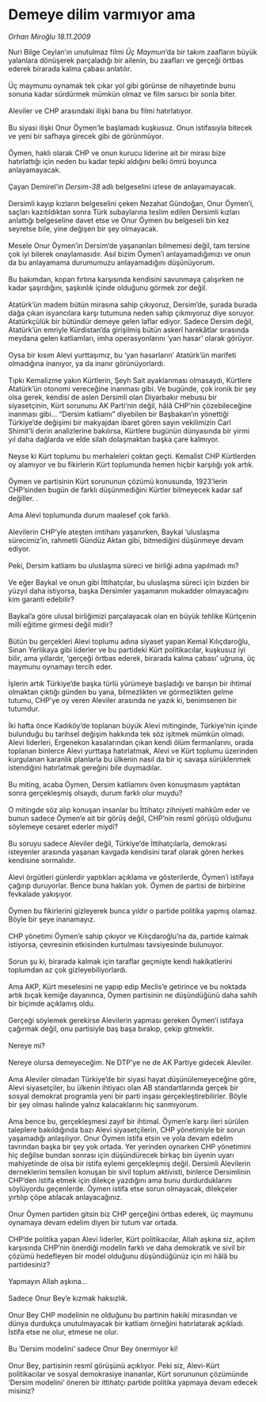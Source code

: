 # Demeye dilim varmıyor ama

*Orhan Miroğlu 18.11.2009*

<div class="taraf_structure_2col_1zq">
<div class="margen_n">



 <p>Nuri Bilge Ceylan’ın unutulmaz filmi <i>Üç Maymun</i>’da bir takım zaafların büyük yalanlara dönüşerek parçaladığı bir ailenin, bu zaafları ve gerçeği örtbas ederek birarada kalma çabası anlatılır. <br/><br/>Üç maymunu oynamak tek çıkar yol gibi görünse de nihayetinde bunu sonuna kadar sürdürmek mümkün olmaz ve film sarsıcı bir sonla biter. <br/><br/>Aleviler ve CHP arasındaki ilişki bana bu filmi hatırlatıyor. <br/><br/>Bu siyasi ilişki Onur Öymen’le başlamadı kuşkusuz. Onun istifasıyla bitecek ve yeni bir safhaya girecek gibi de görünmüyor. <br/><br/>Öymen, haklı olarak CHP ve onun kurucu liderine ait bir mirası bize hatırlattığı için neden bu kadar tepki aldığını belki ömrü boyunca anlayamayacak. <br/><br/>Çayan Demirel’in <i>Dersim-38</i> adlı belgeselini izlese de anlayamayacak. <br/><br/>Dersimli kayıp kızların belgeselini çeken Nezahat Gündoğan, Onur Öymen’i, saçları kazıtıldıktan sonra Türk subaylarına teslim edilen Dersimli kızları anlattığı belgeseline davet etse ve Onur Öymen bu belgeseli bin kez seyretse bile, yine değişen bir şey olmayacak. <br/><br/>Mesele Onur Öymen’in Dersim’de yaşananları bilmemesi değil, tam tersine çok iyi bilerek onaylamasıdır. Asıl bizim Öymen’i anlayamadığımızı ve onun da bu anlayamama durumumuzu anlayamadığını düşünüyorum. <br/><br/>Bu bakımdan, kopan fırtına karşısında kendisini savunmaya çalışırken ne kadar şaşırdığını, şaşkınlık içinde olduğunu görmek zor değil. <br/><br/>Atatürk’ün madem bütün mirasına sahip çıkıyoruz, Dersim’de, şurada burada dağa çıkan isyancılara karşı tutumuna neden sahip çıkmıyoruz diye soruyor. Atatürkçülük bir bütündür demeye gelen laflar ediyor. Sadece Dersim değil, Atatürk’ün emriyle Kürdistan’da girişilmiş bütün askerî harekâtlar sırasında meydana gelen katliamları, imha operasyonlarını ‘yan hasar’ olarak görüyor. <br/><br/>Oysa bir kısım Alevi yurttaşımız, bu ‘yan hasarların’ Atatürk’ün marifeti olmadığına inanıyor, ya da inanır görünüyorlardı. <br/><br/>Tıpkı Kemalizme yakın Kürtlerin, Şeyh Sait ayaklanması olmasaydı, Kürtlere Atatürk’ün otonomi vereceğine inanması gibi. Ve bugünde, çok ironik bir şey olsa gerek, kendisi de aslen Dersimli olan Diyarbakır mebusu bir siyasetçinin, Kürt sorununu AK Parti’nin değil, hâlâ CHP’nin çözebileceğine inanması gibi... “Dersim katliamı” diyebilen bir Başbakan’ın yönettiği Türkiye’de değişimi bir makyajdan ibaret gören sayın vekilimizin Carl Shimit’li derin analizlerine bakılırsa, Kürtlere bugünün dünyasında bir yirmi yıl daha dağlarda ve elde silah dolaşmaktan başka çare kalmıyor. <br/><br/>Neyse ki Kürt toplumu bu merhaleleri çoktan geçti. Kemalist CHP Kürtlerden oy alamıyor ve bu fikirlerin Kürt toplumunda hemen hiçbir karşılığı yok artık. <br/><br/>Öymen ve partisinin Kürt sorununun çözümü konusunda, 1923’lerin CHP’sinden bugün de farklı düşünmediğini Kürtler bilmeyecek kadar saf değiller. . <br/><br/>Ama Alevi toplumunda durum maalesef çok farklı. <br/><br/>Alevilerin CHP’yle ateşten imtihanı yaşanırken, Baykal ‘uluslaşma sürecimiz’in, rahmetli Gündüz Aktan gibi, bitmediğini düşünmeye devam ediyor. <br/><br/>Peki, Dersim katliamı bu uluslaşma süreci ve birliği adına yapılmadı mı? <br/><br/>Ve eğer Baykal ve onun gibi İttihatçılar, bu uluslaşma süreci için bizden bir yüzyıl daha istiyorsa, başka Dersimler yaşamanın mukadder olmayacağını kim garanti edebilir? <br/><br/>Baykal’a göre ulusal birliğimizi parçalayacak olan en büyük tehlike Kürtçenin milli eğitime girmesi değil midir? <br/><br/>Bütün bu gerçekleri Alevi toplumu adına siyaset yapan Kemal Kılıçdaroğlu, Sinan Yerlikaya gibi liderler ve bu partideki Kürt politikacılar, kuşkusuz iyi bilir, ama yıllardır, ‘gerçeği örtbas ederek, birarada kalma çabası’ uğruna, üç maymunu oynamayı tercih eder. <br/><br/>İşlerin artık Türkiye’de başka türlü yürümeye başladığı ve barışın bir ihtimal olmaktan çıktığı günden bu yana, bilmezlikten ve görmezlikten gelme tutumu, CHP’ye oy veren Aleviler arasında ne yazık ki, benimsenen bir tutumdur. <br/><br/>İki hafta önce Kadıköy’de toplanan büyük Alevi mitinginde, Türkiye’nin içinde bulunduğu bu tarihsel değişim hakkında tek söz işitmek mümkün olmadı. Alevi liderleri, Ergenekon kasalarından çıkan kendi ölüm fermanlarını, orada toplanan binlerce Alevi yurttaşa hatırlatmak, Alevi ve Kürt toplumu üzerinden kurgulanan karanlık planlarla bu ülkenin nasıl da bir iç savaşa sürüklenmek istendiğini hatırlatmak gereğini bile duymadılar. <br/><br/>Bu miting, acaba Öymen, Dersim katliamını öven konuşmasını yaptıktan sonra gerçekleşmiş olsaydı, durum farklı olur muydu? <br/><br/>O mitingde söz alıp konuşan insanlar bu İttihatçı zihniyeti mahkûm eder ve bunun sadece Öymen’e ait bir görüş değil, CHP’nin resmî görüşü olduğunu söylemeye cesaret ederler miydi? <br/><br/>Bu soruyu sadece Aleviler değil, Türkiye’de İttihatçılarla, demokrasi isteyenler arasında yaşanan kavgada kendisini taraf olarak gören herkes kendisine sormalıdır. <br/><br/>Alevi örgütleri günlerdir yaptıkları açıklama ve gösterilerde, Öymen’i istifaya çağırıp duruyorlar. Bence buna hakları yok. Öymen de partisi de birbirine fevkalade yakışıyor. <br/><br/>Öymen bu fikirlerini gizleyerek bunca yıldır o partide politika yapmış olamaz. Böyle bir şeye inanamayız. <br/><br/>CHP yönetimi Öymen’e sahip çıkıyor ve Kılıçdaroğlu’na da, partide kalmak istiyorsa, çevresinin etkisinden kurtulması tavsiyesinde bulunuyor. <br/><br/>Sorun şu ki, birarada kalmak için taraflar geçmişte kendi hakikatlerini toplumdan az çok gizleyebiliyorlardı. <br/><br/>Ama AKP, Kürt meselesini ne yapıp edip Meclis’e getirince ve bu noktada artık bıçak kemiğe dayanınca, Öymen partisinin ne düşündüğünü daha sahih bir biçimde açıklamış oldu. <br/><br/>Gerçeği söylemek gerekirse Alevilerin yapması gereken Öymen’i istifaya çağırmak değil, onu partisiyle baş başa bırakıp, çekip gitmektir. <br/><br/>Nereye mi? <br/><br/>Nereye olursa demeyeceğim. Ne DTP’ye ne de AK Partiye gidecek Aleviler. <br/><br/>Ama Aleviler olmadan Türkiye’de bir siyasi hayat düşünülemeyeceğine göre, Alevi siyasetçiler, bu ülkenin ihtiyacı olan AB standartlarında gerçek bir sosyal demokrat programla yeni bir parti inşası gerçekleştirebilirler. Böyle bir şey olması halinde yalnız kalacaklarını hiç sanmıyorum. <br/><br/>Ama bence bu, gerçekleşmesi zayıf bir ihtimal. Öymen’e karşı ileri sürülen taleplere bakıldığında bazı Alevi siyasetçilerin, CHP yönetimiyle bir sorun yaşamadığı anlaşılıyor. Onur Öymen istifa etsin ve yola devam edelim tavrından başka bir şey yok ortada. Yer yerinden oynarken CHP yönetimini hiç değilse bundan sonrası için düşündürecek birkaç bin üyenin uyarı mahiyetinde de olsa bir istifa eylemi gerçekleşmiş değil. Dersimli Alevilerin derneklerini temsilen konuşan bir sivil toplum aktivisti, binlerce Dersimlinin CHP’den istifa etmek için dilekçe yazdığını ama bunu durdurduklarını söylüyordu geçenlerde. Öymen istifa etse sorun olmayacak, dilekçeler yırtılıp çöpe atılacak anlayacağınız. <br/><br/>Onur Öymen partiden gitsin biz CHP gerçeğini örtbas ederek, üç maymunu oynamaya devam edelim diyen bir tutum var ortada. <br/><br/>CHP’de politika yapan Alevi liderler, Kürt politikacılar, Allah aşkına siz, açılım karşısında CHP’nin önerdiği modelin farklı ve daha demokratik ve sivil bir çözümü hedefleyen bir model olduğunu düşündüğünüz için mi hâlâ bu partidesiniz? <br/><br/>Yapmayın Allah aşkına... <br/><br/>Sadece Onur Bey’e kızmak haksızlık. <br/><br/>Onur Bey CHP modelinin ne olduğunu bu partinin hakiki mirasından ve dünya durdukça unutulmayacak bir katliam örneğini hatırlatarak açıkladı. İstifa etse ne olur, etmese ne olur. <br/><br/>Bu ‘Dersim modelini’ sadece Onur Bey önermiyor ki! <br/><br/>Onur Bey, partisinin resmî görüşünü açıklıyor. Peki siz, Alevi-Kürt politikacılar ve sosyal demokrasiye inananlar, Kürt sorununun çözümünde ‘Dersim modelini’ öneren bir ittihatçı partide politika yapmaya devam edecek misiniz? </p>
<br/>
<br/>
<br/>



<br/>


<div id="taraf_not">
</div>

</div>


</div>
